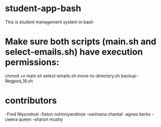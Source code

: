 # student-app-bash

This is student management system in bash

# Make sure both scripts (main.sh and select-emails.sh) have execution permissions:

chmod +x main.sh select-emails.sh move-to-directory.sh backup-Negpod_16.sh
# contributors
-Fred Niyonshuti
-fiston nshimiyandinze
-uwimana chantal
-agnes berko
-uwera queen
-sharon mushy

